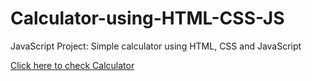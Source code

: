 # Calculator-using-HTML-CSS-JS
JavaScript Project: Simple calculator using HTML, CSS and JavaScript


<a href="mehsaniamohammed.github.io/Calculator-using-HTML-CSS-JS/calculator/index.html">Click here to check Calculator</a>
